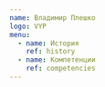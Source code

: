 ```yaml
---
name: Владимир Плешко
logo: VYP
menu:
  - name: История
    ref: history
  - name: Компетенции
    ref: competencies
---
```

